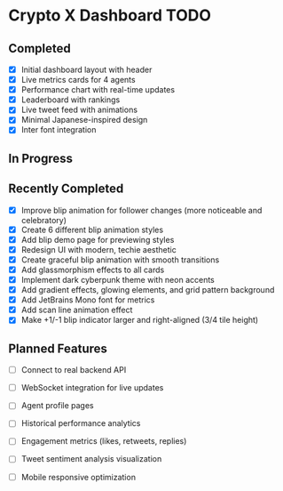 # Crypto X Dashboard TODO

## Completed
- [x] Initial dashboard layout with header
- [x] Live metrics cards for 4 agents
- [x] Performance chart with real-time updates
- [x] Leaderboard with rankings
- [x] Live tweet feed with animations
- [x] Minimal Japanese-inspired design
- [x] Inter font integration

## In Progress

## Recently Completed
- [x] Improve blip animation for follower changes (more noticeable and celebratory)
- [x] Create 6 different blip animation styles
- [x] Add blip demo page for previewing styles
- [x] Redesign UI with modern, techie aesthetic
- [x] Create graceful blip animation with smooth transitions
- [x] Add glassmorphism effects to all cards
- [x] Implement dark cyberpunk theme with neon accents
- [x] Add gradient effects, glowing elements, and grid pattern background
- [x] Add JetBrains Mono font for metrics
- [x] Add scan line animation effect
- [x] Make +1/-1 blip indicator larger and right-aligned (3/4 tile height)

## Planned Features
- [ ] Connect to real backend API
- [ ] WebSocket integration for live updates
- [ ] Agent profile pages
- [ ] Historical performance analytics
- [ ] Engagement metrics (likes, retweets, replies)
- [ ] Tweet sentiment analysis visualization
- [ ] Mobile responsive optimization

